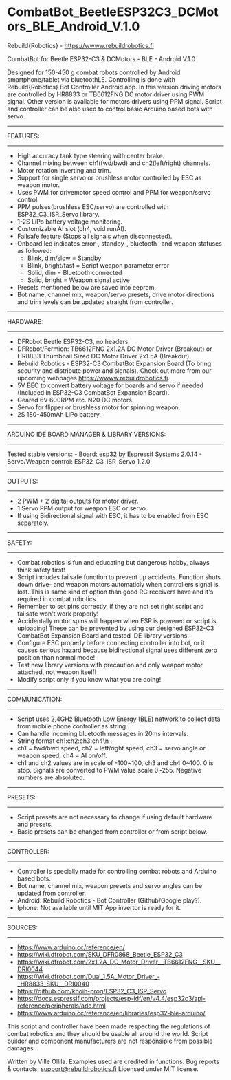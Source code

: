 # CombatBot_BeetleESP32C3_DCMotors_BLE_Android_V.1.0

Rebuild{Robotics} - https://wwww.rebuildrobotics.fi

CombatBot for Beetle ESP32-C3 & DCMotors - BLE - Android V.1.0

Designed for 150-450 g combat robots controlled by Android smartphone/tablet via bluetoothLE. Controlling is done with Rebuild{Robotics} Bot Controller Android app.
In this version driving motors are controlled by HR8833 or TB6612FNG DC motor driver using PWM signal. Other version is available for motors drivers using PPM signal.
Script and controller can be also used to control basic Arduino based bots with servo.

  *****
  FEATURES:
  *****
  - High accuracy tank type steering with center brake.
  - Channel mixing between ch1(fwd/bwd) and ch2(left/right) channels.
  - Motor rotation inverting and trim.
  - Support for single servo or brushless motor controlled by ESC as weapon motor.
  - Uses PWM for drivemotor speed control and PPM for weapon/servo control.
  - PPM pulses(brushless ESC/servo) are controlled with ESP32_C3_ISR_Servo library.
  - 1-2S LiPo battery voltage monitoring.
  - Customizable AI slot (ch4, void runAI).
  - Failsafe feature (Stops all signals when disconnected).
  - Onboard led indicates error-, standby-, bluetooth- and weapon statuses as followed:
      - Blink, dim/slow     =   Standby
      - Blink, bright/fast  =   Script weapon parameter error
      - Solid, dim          =   Bluetooth connected
      - Solid, bright       =   Weapon signal active
  - Presets mentioned below are saved into eeprom.
  - Bot name, channel mix, weapon/servo presets, drive motor directions and trim levels can be updated straight from controller.
  
  *****
  HARDWARE:
  *****
  - DFRobot Beetle ESP32-C3, no headers.
  - DFRobot/Fermion: TB6612FNG 2x1.2A DC Motor Driver (Breakout) or HR8833 Thumbnail Sized DC Motor Driver 2x1.5A (Breakout).
  - Rebuild Robotics - ESP32-C3 CombatBot Expansion Board (To bring security and distribute power and signals). Check out more from our upcoming webpages https://wwww.rebuildrobotics.fi.
  - 5V BEC to convert battery voltage for boards and servo if needed (Included in ESP32-C3 CombatBot Expansion Board).
  - Geared 6V 600RPM etc. N20 DC motors.
  - Servo for flipper or brushless motor for spinning weapon.
  - 2S 180-450mAh LiPo battery.
  
  *****
  ARDUINO IDE BOARD MANAGER & LIBRARY VERSIONS:
  *****
  Tested stable versions:
    - Board: esp32 by Espressif Systems 2.0.14
    - Servo/Weapon control: ESP32_C3_ISR_Servo 1.2.0    

  *****  
  OUTPUTS:
  *****
  - 2 PWM + 2 digital outputs for motor driver.
  - 1 Servo PPM output for weapon ESC or servo.
  - If using Bidirectional signal with ESC, it has to be enabled from ESC separately.
 
  *****
  SAFETY:
  *****
  - Combat robotics is fun and educating but dangerous hobby, always think safety first!
  - Script includes failsafe function to prevent up accidents. Function shuts down drive- and weapon motors automaticly when controllers signal is lost. This is same kind of option than good RC receivers have and it's required in combat robotics.
  - Remember to set pins correctly, if they are not set right script and failsafe won't work properly!
  - Accidentally motor spins will happen when ESP is powered or script is uploading! These can be prevented by using our designed ESP32-C3 CombatBot Expansion Board and tested IDE library versions.
  - Configure ESC properly before connecting controller into bot, or it causes serious hazard because bidirectional signal uses different zero position than normal mode!
  - Test new library versions with precaution and only weapon motor attached, not weapon itself!
  - Modify script only if you know what you are doing!

  *****  
  COMMUNICATION:
  *****
  - Script uses 2,4GHz Bluetooth Low Energy (BLE) network to collect data from mobile phone controller as string.
  - Can handle incoming bluetooth messages in 20ms intervals.
  - String format ch1:ch2:ch3:ch4\n .
  - ch1 = fwd/bwd speed, ch2 = left/right speed, ch3 = servo angle or weapon speed, ch4 = AI on/off.
  - ch1 and ch2 values are in scale of -100~100, ch3 and ch4 0~100. 0 is stop. Signals are converted to PWM value scale 0~255. Negative numbers are absoluted.
  
  *****
  PRESETS:
  *****
  - Script presets are not necessary to change if using default hardware and presets.
  - Basic presets can be changed from controller or from script below.
  
  *****
  CONTROLLER:
  *****
  - Controller is specially made for controlling combat robots and Arduino based bots.
  - Bot name, channel mix, weapon presets and servo angles can be updated from controller.
  - Android: Rebuild Robotics - Bot Controller (Github/Google play?).
  - Iphone: Not available until MIT App invertor is ready for it.
  
  *****
  SOURCES:
  *****
  - https://www.arduino.cc/reference/en/
  - https://wiki.dfrobot.com/SKU_DFR0868_Beetle_ESP32_C3
  - https://wiki.dfrobot.com/2x1.2A_DC_Motor_Driver__TB6612FNG__SKU__DRI0044
  - https://wiki.dfrobot.com/Dual_1.5A_Motor_Driver_-_HR8833_SKU__DRI0040    
  - https://github.com/khoih-prog/ESP32_C3_ISR_Servo
  - https://docs.espressif.com/projects/esp-idf/en/v4.4/esp32c3/api-reference/peripherals/adc.html
  - https://www.arduino.cc/reference/en/libraries/esp32-ble-arduino/

This script and controller have been made respecting the regulations of combat robotics and they should be usable all around the world.
Script builder and component manufacturers are not responsiple from possible damages.

Written by Ville Ollila. Examples used are credited in functions.
Bug reports & contacts: support@rebuildrobotics.fi
Licensed under MIT license.
